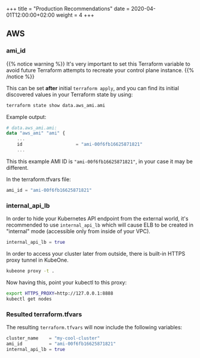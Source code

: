 +++
title = "Production Recommendations"
date = 2020-04-01T12:00:00+02:00
weight = 4
+++

## AWS

### ami_id

{{% notice warning %}}
It's very important to set this Terraform variable to avoid future Terraform attempts to recreate your control plane
instance.
{{% /notice %}}

This can be set **after** initial `terraform apply`, and you can find its initial discovered values in your Terraform state by
using:

```bash
terraform state show data.aws_ami.ami
```

Example output:
```terraform
# data.aws_ami.ami:
data "aws_ami" "ami" {
    ...
    id                    = "ami-00f6fb16625871821"
    ...
```

This this example AMI ID is `"ami-00f6fb16625871821"`, in your case it may be different.

In the terraform.tfvars file:
```terraform
ami_id = "ami-00f6fb16625871821"
```

### internal_api_lb

In order to hide your Kubernetes API endpoint from the external world, it's recommended to use `internal_api_lb` which
will cause ELB to be created in "internal" mode (accessible only from inside of your VPC).

```terraform
internal_api_lb = true
```

In order to access your cluster later from outside, there is built-in HTTPS proxy tunnel in KubeOne.

```bash
kubeone proxy -t .
```

Now having this, point your kubectl to this proxy:
```bash
export HTTPS_PROXY=http://127.0.0.1:8888
kubectl get nodes
```

### Resulted terraform.tfvars
The resulting `terraform.tfvars` will now include the following variables:

```terraform
cluster_name    = "my-cool-cluster"
ami_id          = "ami-00f6fb16625871821"
internal_api_lb = true
```


